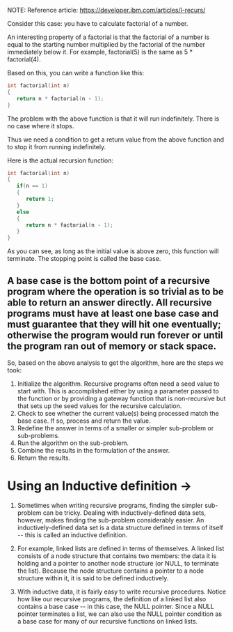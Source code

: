NOTE: Reference article: https://developer.ibm.com/articles/l-recurs/

Consider this case: you have to calculate factorial of a number.

An interesting property of a factorial is that the factorial of a number is equal to the starting number multiplied by the factorial of the number immediately below it. For example, factorial(5) is the same as 5 * factorial(4).

Based on this, you can write a function like this:

```cpp
int factorial(int n)
{
   return n * factorial(n ‑ 1);
}
```

The problem with the above function is that it will run indefinitely. There is no case where it stops.

Thus we need a condition to get a return value from the above function and to stop it from running indefinitely.

Here is the actual recursion function:
```cpp
int factorial(int n)
{
   if(n == 1)
   {
      return 1;
   }
   else
   {
      return n * factorial(n ‑ 1);
   }
}
```

As you can see, as long as the initial value is above zero, this function will terminate. The stopping point is called the base case. 

## A base case is the bottom point of a recursive program where the operation is so trivial as to be able to return an answer directly. All recursive programs must have at least one base case and must guarantee that they will hit one eventually; otherwise the program would run forever or until the program ran out of memory or stack space.


So, based on the above analysis to get the algorithm, here are the steps we took:
1. Initialize the algorithm. Recursive programs often need a seed value to start with. This is accomplished either by using a parameter passed to the function or by providing a gateway function that is non-recursive but that sets up the seed values for the recursive calculation.
2. Check to see whether the current value(s) being processed match the base case. If so, process and return the value.
3. Redefine the answer in terms of a smaller or simpler sub-problem or sub-problems.
4. Run the algorithm on the sub-problem.
5. Combine the results in the formulation of the answer.
6. Return the results.


# Using an Inductive definition -> 
1. Sometimes when writing recursive programs, finding the simpler sub-problem can be tricky. Dealing with inductively-defined data sets, however, makes finding the sub-problem considerably easier. An inductively-defined data set is a data structure defined in terms of itself -- this is called an inductive definition.

2. For example, linked lists are defined in terms of themselves. A linked list consists of a node structure that contains two members: the data it is holding and a pointer to another node structure (or NULL, to terminate the list). Because the node structure contains a pointer to a node structure within it, it is said to be defined inductively.

3. With inductive data, it is fairly easy to write recursive procedures. Notice how like our recursive programs, the definition of a linked list also contains a base case -- in this case, the NULL pointer. Since a NULL pointer terminates a list, we can also use the NULL pointer condition as a base case for many of our recursive functions on linked lists.